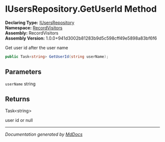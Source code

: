 ﻿<!--  
  <auto-generated>   
    The contents of this file were generated by a tool.  
    Changes to this file may be list if the file is regenerated  
  </auto-generated>   
-->

# IUsersRepository.GetUserId Method

**Declaring Type:** [IUsersRepository](../index.md)  
**Namespace:** [RecordVisitors](../../index.md)  
**Assembly:** RecordVisitors  
**Assembly Version:** 1.0.0+941d3002b81283b9d5c598cff49e5898a83bf6f6

Get user id after the user name

```csharp
public Task<string> GetUserId(string userName);
```

## Parameters

`userName`  string

## Returns

Task\<string\>

user id or null 

___

*Documentation generated by [MdDocs](https://github.com/ap0llo/mddocs)*
